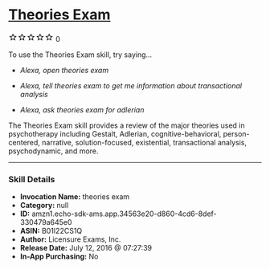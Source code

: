 # [Theories Exam](http://alexa.amazon.com/#skills/amzn1.echo-sdk-ams.app.34563e20-d860-4cd6-8def-330479a645e0)
![0 stars](../../images/ic_star_border_black_18dp_1x.png)![0 stars](../../images/ic_star_border_black_18dp_1x.png)![0 stars](../../images/ic_star_border_black_18dp_1x.png)![0 stars](../../images/ic_star_border_black_18dp_1x.png)![0 stars](../../images/ic_star_border_black_18dp_1x.png) 0

To use the Theories Exam skill, try saying...

* *Alexa, open theories exam*

* *Alexa, tell theories exam to get me information about transactional analysis*

* *Alexa, ask theories exam for adlerian*

The Theories Exam skill provides a review of the major theories used in psychotherapy including Gestalt, Adlerian, cognitive-behavioral, person-centered, narrative, solution-focused, existential, transactional analysis, psychodynamic, and more.

***

### Skill Details

* **Invocation Name:** theories exam
* **Category:** null
* **ID:** amzn1.echo-sdk-ams.app.34563e20-d860-4cd6-8def-330479a645e0
* **ASIN:** B01I22CS1Q
* **Author:** Licensure Exams, Inc.
* **Release Date:** July 12, 2016 @ 07:27:39
* **In-App Purchasing:** No
